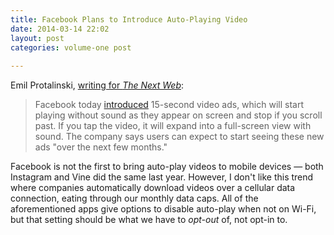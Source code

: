 ```yaml
---
title: Facebook Plans to Introduce Auto-Playing Video
date: 2014-03-14 22:02
layout: post
categories: volume-one post
 
---
```



Emil Protalinski, [writing for _The Next Web_](http://thenextweb.com/facebook/2014/03/13/facebook-introduces-15-second-premium-video-ads-auto-play-without-sound-stop-scroll-past): 

> Facebook today [introduced](https://www.facebook.com/business/news/Premium-Video-Ads-on-Facebook) 15-second video ads, which will start playing without sound as they appear on screen and stop if you scroll past. If you tap the video, it will expand into a full-screen view with sound. The company says users can expect to start seeing these new ads "over the next few months."

Facebook is not the first to bring auto-play videos to mobile devices &mdash; both Instagram and Vine did the same last year. However, I don't like this trend where companies automatically download videos over a cellular data connection, eating through our monthly data caps. All of the aforementioned apps give options to disable auto-play when not on Wi-Fi, but that setting should be what we have to _opt-out_ of, not opt-in to. 
